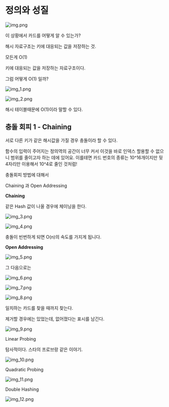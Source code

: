 # 정의와 성질

![img.png](img.png)

이 상황에서 카드를 어떻게 알 수 있는가?

해시 자료구조는 키에 대응되는 값을 저장하는 것.

모든게 O(1)

키에 대응되는 값을 저장하는 자료구조이다.

그럼 어떻게 O(1) 일까?

![img_1.png](img_1.png)

![img_2.png](img_2.png)

해시 테이블때문에 O(1)이라 말할 수 있다.

## 충돌 회피 1 - Chaining

서로 다른 키가 같은 해시값을 가질 경우 충돌이라 할 수 있다.

함수의 입력이 주어지는 정의역의 공간이 너무 커서 이것을 바로 인덱스 할용할 수 없으니 범위를 줄이고자 하는 데에 있어요.
이를테면 카드 번호의 종류는 10^16개이지만 뒷 4자리만 이용해서 10^4로 줄인 것처럼!

충돌회피 방법에 대해서

Chaining 과 Open Addressing

**Chaining**

같은 Hash 값이 나올 경우에 체이닝을 한다.

![img_3.png](img_3.png)

![img_4.png](img_4.png)

충돌이 빈번하게 되면 O(n)의 속도를 가지게 됩니다.

**Open Addressing**

![img_5.png](img_5.png)

그 다음으로는

![img_6.png](img_6.png)

![img_7.png](img_7.png)

![img_8.png](img_8.png)

일치하는 카드를 찾을 때까지 찾는다.

제거할 경우에는 있었는데, 없어졌다는 표시를 남긴다.

![img_9.png](img_9.png)

Linear Probing

탐사적이다. 스타의 프로브랑 같은 이야기.

![img_10.png](img_10.png)

Quadratic Probing

![img_11.png](img_11.png)

Double Hashing

![img_12.png](img_12.png)


